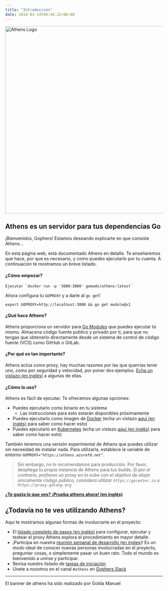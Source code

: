 ```yaml
---
title: "Introducción"
date: 2019-03-14T08:44:12+00:00
---
```


<img src="/banner.png" width="600" alt="Athens Logo"/>

## Athens es un servidor para tus dependencias Go

¡Bienvenidos, Gophers! Estamos deseando explicarte en que consiste Athens...

En esta página web, está documentado Athens en detalle. Te enseñaremos que hace, por que es necesario, y como puedes ejecutarlo por tu cuenta. A continuación te mostramos un breve listado.

#### ¿Cómo empezar?
    Ejecutar `docker run -p '3000:3000' gomods/athens:latest`

Ahora configura tu `GOPROXY` y a darle al `go get`!

    export GOPROXY=http://localhost:3000 && go get module@v1

#### ¿Qué hace Athens?

Athens proporciona un servidor para [Go Modules](https://github.com/golang/go/wiki/Modules) que puedes ejecutar tú mismo. Almacena código fuente público y privado por tí, para que no tengas que obtenerlo directamente desde un sistema de control de código fuente (VCS) como GitHub o GitLab.

#### ¿Por qué es tan importante? 

Athens actúa como proxy, hay muchas razones por las que querrías tener uno, como por seguridad y velocidad, por poner dos ejemplos. [Echa un vistazo (en inglés)](/intro/why) a algunas de ellas.

#### ¿Cómo lo uso?

Athens es fácil de ejecutar. Te ofrecemos algunas opciones:

- Puedes ejecutarlo como binario en tu sistema
    - Las instrucciones para esto estarán disponibles próximamente 
- Puedes ejecutarlo como imagen de [Docker](https://www.docker.com/) (echa un vistazo [aquí (en inglés)](./install/shared-team-instance/) para saber como hacer esto)
- Puedes ejecutarlo en [Kubernetes](https://kubernetes.io) (echa un vistazo [aquí (en inglés)](./install/install-on-kubernetes/) para saber como hacer esto)

También tenemos una versión experimental de Athens que puedes utilizar sin necesidad de instalar nada. Para utilizarla, establece la variable de entorno `GOPROXY="https://athens.azurefd.net"`.

>Sin embargo, no lo recomendamos para producción. Por favor, despliega tu propia instancia de Athens para tus builds. _Si por el contrario, prefieres un proxy en la nube con el objetivo de alojar únicamente código público, considera utilizar `https://gocenter.io` o `https://proxy.golang.org`_

**[¿Te gusta lo que ves? ¡Prueba athens ahora! (en inglés)](/try-out)**

## ¿Todavía no te ves utilizando Athens?

Aquí te mostramos algunas formas de involucrarte en el proyecto:

* El [listado completo de pasos (en inglés)](/walkthrough) para configurar, ejecutar y testear el proxy Athens explora el procedimiento en mayor detalle.
* ¡Participa en nuestra [reunión semanal de desarrollo (en ingles)](/contributing/community/developer-meetings/)! Es un modo ideal de conocer nuevas personas involucradas en el proyecto, preguntar cosas, o simplemente pasar un buen rato. Todo el mundo es bienvenido a unirse y participar.
* Revisa nuestro listado de [tareas de iniciación](https://github.com/gomods/athens/issues?q=is%3Aopen+is%3Aissue+label%3A%22good+first+issue%22)
* Únete a nosotros en el canal `#athens` en [Gophers Slack](https://invite.slack.golangbridge.org/)

---
El banner de athens ha sido realizado por Golda Manuel
